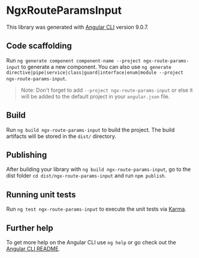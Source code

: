 # NgxRouteParamsInput

This library was generated with [Angular CLI](https://github.com/angular/angular-cli) version 9.0.7.

## Code scaffolding

Run `ng generate component component-name --project ngx-route-params-input` to generate a new component. You can also use `ng generate directive|pipe|service|class|guard|interface|enum|module --project ngx-route-params-input`.
> Note: Don't forget to add `--project ngx-route-params-input` or else it will be added to the default project in your `angular.json` file. 

## Build

Run `ng build ngx-route-params-input` to build the project. The build artifacts will be stored in the `dist/` directory.

## Publishing

After building your library with `ng build ngx-route-params-input`, go to the dist folder `cd dist/ngx-route-params-input` and run `npm publish`.

## Running unit tests

Run `ng test ngx-route-params-input` to execute the unit tests via [Karma](https://karma-runner.github.io).

## Further help

To get more help on the Angular CLI use `ng help` or go check out the [Angular CLI README](https://github.com/angular/angular-cli/blob/master/README.md).
